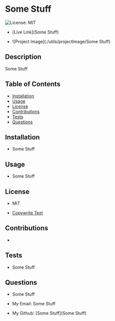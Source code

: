 # Some Stuff                                            

![License: MIT](https://img.shields.io/badge/License-MIT-yellow.svg)

- [Live Link](Some Stuff)

- ![Project Image](./utils/projectImage/Some Stuff)

## Description                        

Some Stuff 


## Table of Contents 
- [Installation](#installation) 
- [Usage](#usage) 
- [License](#license) 
- [Contributions](#contributions) 
- [Tests](#tests) 
- [Questions](#questions) 

## Installation 

- Some Stuff

## Usage 

- Some Stuff

## License 

- MIT 

- [Copywrite Text](https://opensource.org/licenses/MIT)

## Contributions

- 

## Tests 

- Some Stuff

## Questions 
- Some Stuff

- My Email: Some Stuff
- My Github: [Some Stuff](Some Stuff)
